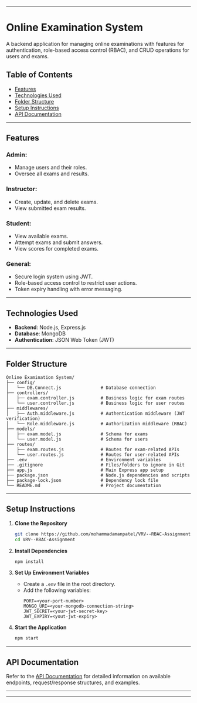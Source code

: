 
---

# Online Examination System

A backend application for managing online examinations with features for authentication, role-based access control (RBAC), and CRUD operations for users and exams.

## Table of Contents
- [Features](#features)
- [Technologies Used](#technologies-used)
- [Folder Structure](#folder-structure)
- [Setup Instructions](#setup-instructions)
- [API Documentation](#api-documentation)

---

## Features

### Admin:
- Manage users and their roles.
- Oversee all exams and results.

### Instructor:
- Create, update, and delete exams.
- View submitted exam results.

### Student:
- View available exams.
- Attempt exams and submit answers.
- View scores for completed exams.

### General:
- Secure login system using JWT.
- Role-based access control to restrict user actions.
- Token expiry handling with error messaging.

---

## Technologies Used
- **Backend**: Node.js, Express.js
- **Database**: MongoDB
- **Authentication**: JSON Web Token (JWT)
---

## Folder Structure

```plaintext
Online Examination System/
├── config/
│   └── DB.Connect.js               # Database connection
├── controllers/
│   ├── exam.controller.js          # Business logic for exam routes
│   └── user.controller.js          # Business logic for user routes
├── middlewares/
│   ├── Auth.middleware.js          # Authentication middleware (JWT verification)
│   └── Role.middleware.js          # Authorization middleware (RBAC)
├── models/
│   ├── exam.model.js               # Schema for exams
│   └── user.model.js               # Schema for users
├── routes/
│   ├── exam.routes.js              # Routes for exam-related APIs
│   └── user.routes.js              # Routes for user-related APIs
├── .env                            # Environment variables
├── .gitignore                      # Files/folders to ignore in Git
├── app.js                          # Main Express app setup
├── package.json                    # Node.js dependencies and scripts
├── package-lock.json               # Dependency lock file
└── README.md                       # Project documentation
```

---

## Setup Instructions

1. **Clone the Repository**
   ```bash
   git clone https://github.com/mohammadamanpatel/VRV--RBAC-Assignment
   cd VRV--RBAC-Assignment
   ```

2. **Install Dependencies**
   ```bash
   npm install
   ```

3. **Set Up Environment Variables**
   - Create a `.env` file in the root directory.
   - Add the following variables:
     ```env
     PORT=<your-port-number>
     MONGO_URI=<your-mongodb-connection-string>
     JWT_SECRET=<your-jwt-secret-key>
     JWT_EXPIRY=<yout-jwt-expiry>
     ```

4. **Start the Application**
   ```bash
   npm start
   ```

---

## API Documentation

Refer to the [API Documentation](https://www.postman.com/joint-operations-cosmologist-64352344/workspace/exam-system-endpoints/collection/30730048-f9511483-07ec-40e6-ad90-ae8352cb0c45?action=share&creator=30730048) for detailed information on available endpoints, request/response structures, and examples.

---

---
